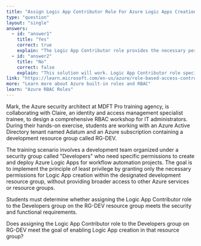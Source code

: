 ```yaml
---
title: "Assign Logic App Contributor Role For Azure Logic Apps Creation"
type: "question"
layout: "single"
answers:
  - id: "answer1"
    title: "Yes"
    correct: true
    explain: "The Logic App Contributor role provides the necessary permissions to create, manage, and deploy Logic Apps within the specified resource group. This role assignment on RG-DEV will allow the Developers group to create Azure Logic Apps in that resource group."
  - id: "answer2"
    title: "No"
    correct: false
    explain: "This solution will work. Logic App Contributor role specifically grants permissions to create and manage Logic Apps, which directly meets the requirement for enabling the Developers group to create Logic Apps in the RG-DEV resource group."
link: "https://learn.microsoft.com/en-us/azure/role-based-access-control/built-in-roles"
more: "Learn more about Azure built-in roles and RBAC"
learn: "Azure RBAC Roles"
---
```


Mark, the Azure security architect at MDFT Pro training agency, is collaborating with Claire, an identity and access management specialist trainee, to design a comprehensive RBAC workshop for IT administrators. During their hands-on exercise, students are working with an Azure Active Directory tenant named Adatum and an Azure subscription containing a development resource group called RG-DEV. 

The training scenario involves a development team organized under a security group called "Developers" who need specific permissions to create and deploy Azure Logic Apps for workflow automation projects. The goal is to implement the principle of least privilege by granting only the necessary permissions for Logic App creation within the designated development resource group, without providing broader access to other Azure services or resource groups. 

Students must determine whether assigning the Logic App Contributor role to the Developers group on the RG-DEV resource group meets the security and functional requirements.

Does assigning the Logic App Contributor role to the Developers group on RG-DEV meet the goal of enabling Logic App creation in that resource group?